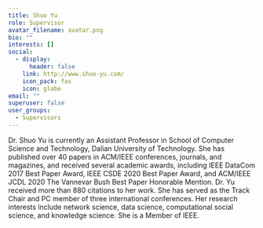 ```yaml
---
title: Shuo Yu
role: Supervisor
avatar_filename: avatar.png
bio: ""
interests: []
social:
  - display:
      header: false
    link: http://www.shuo-yu.com/
    icon_pack: fas
    icon: globe
email: ""
superuser: false
user_groups:
  - Supervisors
---
```

Dr. Shuo Yu is currently an Assistant Professor in School of Computer Science and Technology, Dalian University of Technology. She has published over 40 papers in ACM/IEEE conferences, journals, and magazines, and received several academic awards, including IEEE DataCom 2017 Best Paper Award, IEEE CSDE 2020 Best Paper Award, and ACM/IEEE JCDL 2020 The Vannevar Bush Best Paper Honorable Mention. Dr. Yu received more than 880 citations to her work. She has served as the Track Chair and PC member of three international conferences. Her research interests include network science, data science, computational social science, and knowledge science. She is a Member of IEEE.